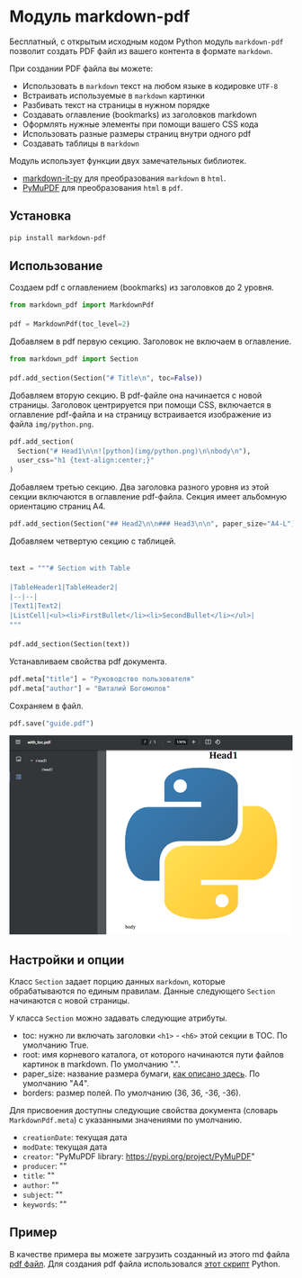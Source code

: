 # Модуль markdown-pdf

Бесплатный, с открытым исходным кодом Python модуль `markdown-pdf` позволит создать PDF файл из вашего контента в формате `markdown`.

При создании PDF файла вы можете:

- Использовать в `markdown` текст на любом языке в кодировке `UTF-8`
- Встраивать используемые в `markdown` картинки
- Разбивать текст на страницы в нужном порядке
- Создавать оглавление (bookmarks) из заголовков markdown
- Оформлять нужные элементы при помощи вашего CSS кода
- Использовать разные размеры страниц внутри одного pdf
- Создавать таблицы в `markdown`

Модуль использует функции двух замечательных библиотек.

- [markdown-it-py](https://github.com/executablebooks/markdown-it-py) для преобразования `markdown` в `html`.
- [PyMuPDF](https://github.com/pymupdf/PyMuPDF) для преобразования `html` в `pdf`.

## Установка

```bash
pip install markdown-pdf
```

## Использование

Создаем pdf с оглавлением (bookmarks) из заголовков до 2 уровня.

```python
from markdown_pdf import MarkdownPdf

pdf = MarkdownPdf(toc_level=2)
```

Добавляем в pdf первую секцию. Заголовок не включаем в оглавление.

```python
from markdown_pdf import Section

pdf.add_section(Section("# Title\n", toc=False))
```

Добавляем вторую секцию. В pdf-файле она начинается с новой страницы.
Заголовок центрируется при помощи CSS, включается в оглавление pdf-файла и на страницу встраивается изображение из файла `img/python.png`.

```python
pdf.add_section(
  Section("# Head1\n\n![python](img/python.png)\n\nbody\n"),
  user_css="h1 {text-align:center;}"
)
```

Добавляем третью секцию. Два заголовка разного уровня из этой секции включаются в оглавление pdf-файла.
Секция имеет альбомную ориентацию страниц A4.

```python
pdf.add_section(Section("## Head2\n\n### Head3\n\n", paper_size="A4-L"))
```

Добавляем четвертую секцию с таблицей.

```python

text = """# Section with Table

|TableHeader1|TableHeader2|
|--|--|
|Text1|Text2|
|ListCell|<ul><li>FirstBullet</li><li>SecondBullet</li></ul>|
"""

pdf.add_section(Section(text))
```

Устанавливаем свойства pdf документа.

```python
pdf.meta["title"] = "Руководство пользователя"
pdf.meta["author"] = "Виталий Богомолов"
```

Сохраняем в файл.

```python
pdf.save("guide.pdf")
```

![Pdf](img/with_toc.png)

## Настройки и опции

Класс `Section` задает порцию данных `markdown`, которые обрабатываются по единым правилам.
Данные следующего `Section` начинаются с новой страницы.

У класса `Section` можно задавать следующие атрибуты.

- toc: нужно ли включать заголовки `<h1>` - `<h6>` этой секции в TOC. По умолчанию True.
- root: имя корневого каталога, от которого начинаются пути файлов картинок в markdown. По умолчанию ".".
- paper_size: название размера бумаги, [как описано здесь](https://pymupdf.readthedocs.io/en/latest/functions.html#paper_size). По умолчанию "A4".
- borders: размер полей. По умолчанию (36, 36, -36, -36).

Для присвоения доступны следующие свойства документа (словарь `MarkdownPdf.meta`) с указанными значениями по умолчанию.

- `creationDate`: текущая дата
- `modDate`: текущая дата
- `creator`: "PyMuPDF library: https://pypi.org/project/PyMuPDF"
- `producer`: ""
- `title`: ""
- `author`: ""
- `subject`: ""
- `keywords`: ""

## Пример

В качестве примера вы можете загрузить созданный из этого md файла [pdf файл](examples/markdown_pdf_ru.pdf).
Для создания pdf файла использовался [этот скрипт](makepdf.py) Python.
